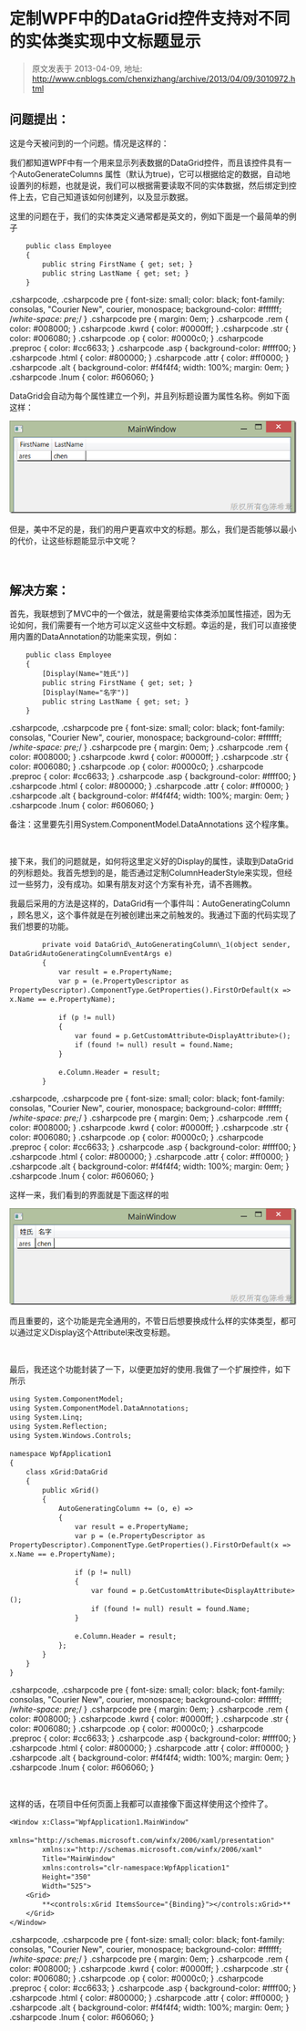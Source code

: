 # 定制WPF中的DataGrid控件支持对不同的实体类实现中文标题显示 
> 原文发表于 2013-04-09, 地址: http://www.cnblogs.com/chenxizhang/archive/2013/04/09/3010972.html 


问题提出：
-----

 这是今天被问到的一个问题。情况是这样的：

 我们都知道WPF中有一个用来显示列表数据的DataGrid控件，而且该控件具有一个AutoGenerateColumns 属性（默认为true)，它可以根据给定的数据，自动地设置列的标题，也就是说，我们可以根据需要读取不同的实体数据，然后绑定到控件上去，它自己知道该如何创建列，以及显示数据。

 这里的问题在于，我们的实体类定义通常都是英文的，例如下面是一个最简单的例子


```
    public class Employee
    {
        public string FirstName { get; set; }
        public string LastName { get; set; }
    }
```


.csharpcode, .csharpcode pre
{
 font-size: small;
 color: black;
 font-family: consolas, "Courier New", courier, monospace;
 background-color: #ffffff;
 /*white-space: pre;*/
}
.csharpcode pre { margin: 0em; }
.csharpcode .rem { color: #008000; }
.csharpcode .kwrd { color: #0000ff; }
.csharpcode .str { color: #006080; }
.csharpcode .op { color: #0000c0; }
.csharpcode .preproc { color: #cc6633; }
.csharpcode .asp { background-color: #ffff00; }
.csharpcode .html { color: #800000; }
.csharpcode .attr { color: #ff0000; }
.csharpcode .alt 
{
 background-color: #f4f4f4;
 width: 100%;
 margin: 0em;
}
.csharpcode .lnum { color: #606060; }




DataGrid会自动为每个属性建立一个列，并且列标题设置为属性名称。例如下面这样：


[![image](./images/3010972-09204159-ee3ef1d00aab4769a7955c856704586a.png "image")](http://images.cnitblog.com/blog/9072/201304/09204159-d0e6bd3ee3ff4462a2a50ca32578aa9b.png)


但是，美中不足的是，我们的用户更喜欢中文的标题。那么，我们是否能够以最小的代价，让这些标题能显示中文呢？


 


解决方案：
-----


首先，我联想到了MVC中的一个做法，就是需要给实体类添加属性描述，因为无论如何，我们需要有一个地方可以定义这些中文标题。幸运的是，我们可以直接使用内置的DataAnnotation的功能来实现，例如：


```
    public class Employee
    {
        [Display(Name="姓氏")]
        public string FirstName { get; set; }
        [Display(Name="名字")]
        public string LastName { get; set; }
    }
```


.csharpcode, .csharpcode pre
{
 font-size: small;
 color: black;
 font-family: consolas, "Courier New", courier, monospace;
 background-color: #ffffff;
 /*white-space: pre;*/
}
.csharpcode pre { margin: 0em; }
.csharpcode .rem { color: #008000; }
.csharpcode .kwrd { color: #0000ff; }
.csharpcode .str { color: #006080; }
.csharpcode .op { color: #0000c0; }
.csharpcode .preproc { color: #cc6633; }
.csharpcode .asp { background-color: #ffff00; }
.csharpcode .html { color: #800000; }
.csharpcode .attr { color: #ff0000; }
.csharpcode .alt 
{
 background-color: #f4f4f4;
 width: 100%;
 margin: 0em;
}
.csharpcode .lnum { color: #606060; }




备注：这里要先引用System.ComponentModel.DataAnnotations 这个程序集。


 


接下来，我们的问题就是，如何将这里定义好的Display的属性，读取到DataGrid的列标题处。我首先想到的是，能否通过定制ColumnHeaderStyle来实现，但经过一些努力，没有成功。如果有朋友对这个方案有补充，请不吝赐教。


我最后采用的方法是这样的，DataGrid有一个事件叫：AutoGeneratingColumn  ，顾名思义，这个事件就是在列被创建出来之前触发的。我通过下面的代码实现了我们想要的功能。


```
        private void DataGrid\_AutoGeneratingColumn\_1(object sender, DataGridAutoGeneratingColumnEventArgs e)
        {
            var result = e.PropertyName;
            var p = (e.PropertyDescriptor as PropertyDescriptor).ComponentType.GetProperties().FirstOrDefault(x => x.Name == e.PropertyName);

            if (p != null)
            {
                var found = p.GetCustomAttribute<DisplayAttribute>();
                if (found != null) result = found.Name;
            }

            e.Column.Header = result;
        }
```


.csharpcode, .csharpcode pre
{
 font-size: small;
 color: black;
 font-family: consolas, "Courier New", courier, monospace;
 background-color: #ffffff;
 /*white-space: pre;*/
}
.csharpcode pre { margin: 0em; }
.csharpcode .rem { color: #008000; }
.csharpcode .kwrd { color: #0000ff; }
.csharpcode .str { color: #006080; }
.csharpcode .op { color: #0000c0; }
.csharpcode .preproc { color: #cc6633; }
.csharpcode .asp { background-color: #ffff00; }
.csharpcode .html { color: #800000; }
.csharpcode .attr { color: #ff0000; }
.csharpcode .alt 
{
 background-color: #f4f4f4;
 width: 100%;
 margin: 0em;
}
.csharpcode .lnum { color: #606060; }




这样一来，我们看到的界面就是下面这样的啦


[![image](./images/3010972-09204200-1083d460daf64fd1a38d96e1302f3566.png "image")](http://images.cnitblog.com/blog/9072/201304/09204159-5cb304f6fd7746bba4385efef9e8c8aa.png)


而且重要的，这个功能是完全通用的，不管日后想要换成什么样的实体类型，都可以通过定义Display这个Attributel来改变标题。


 


最后，我还这个功能封装了一下，以便更加好的使用.我做了一个扩展控件，如下所示


```
using System.ComponentModel;
using System.ComponentModel.DataAnnotations;
using System.Linq;
using System.Reflection;
using System.Windows.Controls;

namespace WpfApplication1
{
    class xGrid:DataGrid
    {
        public xGrid()
        {
            AutoGeneratingColumn += (o, e) =>
            {
                var result = e.PropertyName;
                var p = (e.PropertyDescriptor as PropertyDescriptor).ComponentType.GetProperties().FirstOrDefault(x => x.Name == e.PropertyName);

                if (p != null)
                {
                    var found = p.GetCustomAttribute<DisplayAttribute>();
                    if (found != null) result = found.Name;
                }

                e.Column.Header = result;
            };
        }
    }
}

```

.csharpcode, .csharpcode pre
{
 font-size: small;
 color: black;
 font-family: consolas, "Courier New", courier, monospace;
 background-color: #ffffff;
 /*white-space: pre;*/
}
.csharpcode pre { margin: 0em; }
.csharpcode .rem { color: #008000; }
.csharpcode .kwrd { color: #0000ff; }
.csharpcode .str { color: #006080; }
.csharpcode .op { color: #0000c0; }
.csharpcode .preproc { color: #cc6633; }
.csharpcode .asp { background-color: #ffff00; }
.csharpcode .html { color: #800000; }
.csharpcode .attr { color: #ff0000; }
.csharpcode .alt 
{
 background-color: #f4f4f4;
 width: 100%;
 margin: 0em;
}
.csharpcode .lnum { color: #606060; }

 


这样的话，在项目中任何页面上我都可以直接像下面这样使用这个控件了。


```
<Window x:Class="WpfApplication1.MainWindow"
        xmlns="http://schemas.microsoft.com/winfx/2006/xaml/presentation"
        xmlns:x="http://schemas.microsoft.com/winfx/2006/xaml"
        Title="MainWindow"
        xmlns:controls="clr-namespace:WpfApplication1"
        Height="350"
        Width="525">
    <Grid>
        **<controls:xGrid ItemsSource="{Binding}"></controls:xGrid>**
    </Grid>
</Window>

```

.csharpcode, .csharpcode pre
{
 font-size: small;
 color: black;
 font-family: consolas, "Courier New", courier, monospace;
 background-color: #ffffff;
 /*white-space: pre;*/
}
.csharpcode pre { margin: 0em; }
.csharpcode .rem { color: #008000; }
.csharpcode .kwrd { color: #0000ff; }
.csharpcode .str { color: #006080; }
.csharpcode .op { color: #0000c0; }
.csharpcode .preproc { color: #cc6633; }
.csharpcode .asp { background-color: #ffff00; }
.csharpcode .html { color: #800000; }
.csharpcode .attr { color: #ff0000; }
.csharpcode .alt 
{
 background-color: #f4f4f4;
 width: 100%;
 margin: 0em;
}
.csharpcode .lnum { color: #606060; }
